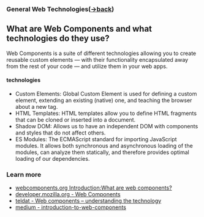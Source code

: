 ### General Web Technologies([->back](https://github.com/AbdKayali3/Collection-of-Front-End-interview-questions/blob/main/Categories/General-web-tech/general-web.md))


## What are Web Components and what technologies do they use?
Web Components is a suite of different technologies allowing you to create reusable custom elements — with their functionality encapsulated away from the rest of your code — and utilize them in your web apps.

#### technologies
- Custom Elements: Global Custom Element is used for defining a custom element, extending an existing (native) one, and teaching the browser about a new tag.
- HTML Templates: HTML templates allow you to define HTML fragments that can be cloned or inserted into a document.
- Shadow DOM: Allows us to have an independent DOM with components and styles that do not affect others.
- ES Modules: The ECMAScript standard for importing JavaScript modules. It allows both synchronous and asynchronous loading of the modules, can analyze them statically, and therefore provides optimal loading of our dependencies.





### Learn more
- [webcomponents.org Introduction:What are web components? ](https://www.webcomponents.org/introduction)
- [developer.mozilla.org - Web Components](https://developer.mozilla.org/en-US/docs/Web/Web_Components)
- [teldat - Web components – understanding the technology](https://www.teldat.com/blog/web-components-technology/)
- [medium - introduction-to-web-components](https://medium.com/neudesic-innovation/introduction-to-web-components-bcae3e702ac6)

